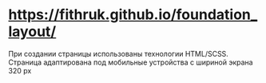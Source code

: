 # https://fithruk.github.io/foundation_layout/
При создании страницы использованы технологии HTML/SCSS. 
Страница адаптирована под мобильные устройства с шириной экрана 320 px
